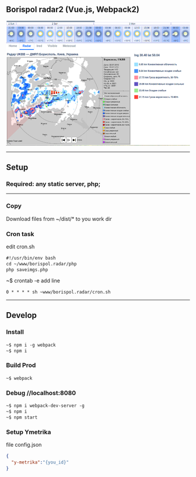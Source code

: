 ## Borispol radar2 (Vue.js, Webpack2)

![](https://github.com/Maxislav/borispol-radar2/blob/master/readme.png?raw=true?raw=true=400x200)

***
## Setup

### Required: any static server, php;
***

### Copy
Download files from ~/dist/* to you work dir

### Cron task
edit cron.sh
```
#!/usr/bin/env bash
cd ~/www/borispol.radar/php
php saveimgs.php
```

~$ crontab -e 
add line 
```
0 * * * * sh ~www/borispol.radar/cron.sh
```
***

## Develop

### Install

```
~$ npm i -g webpack
~$ npm i
```
### Build Prod
```
~$ webpack
```

### Debug   //localhost:8080

```
~$ npm i webpack-dev-server -g
~$ npm i
~$ npm start

```

### Setup Ymetrika 

file config.json
```json
{
  "y-metrika":"{you_id}"
}
```
